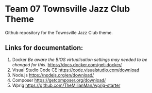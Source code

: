 # Team 07 Townsville Jazz Club Theme

Github repository for the Townsville Jazz Club theme.

## Links for documentation: 
1. Docker _Be aware the BIOS virtualisation settings may needed to be changed for this._ https://docs.docker.com/get-docker/
2. Visual Studio Code CE
https://code.visualstudio.com/download 
3. Node.js
https://nodejs.org/en/download/
4. Composer
https://getcomposer.org/download/
5. Wprig
https://github.com/TheMilianMan/wprig-starter
